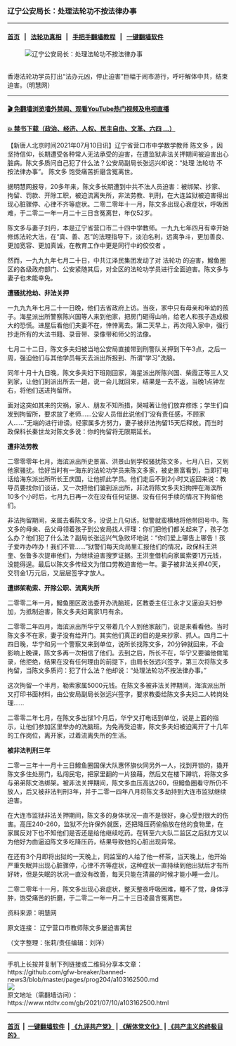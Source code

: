 ### 辽宁公安局长：处理法轮功不按法律办事
------------------------

#### [首页](https://github.com/gfw-breaker/banned-news3/blob/master/README.md) &nbsp;&nbsp;|&nbsp;&nbsp; [法轮功真相](https://github.com/begood0513/basic/blob/master/README.md)  &nbsp;&nbsp;|&nbsp;&nbsp; [手把手翻墙教程](https://github.com/gfw-breaker/guides/wiki)  &nbsp;&nbsp;|&nbsp;&nbsp; [一键翻墙软件](https://github.com/gfw-breaker/nogfw/blob/master/README.md)  



<div><div class="featured_image">
 <figure>
  <img alt="辽宁公安局长：处理法轮功不按法律办事" src="https://i.ntdtv.com/assets/uploads/2021/07/2021-06-01_134827-800x450.jpg"/>
 </figure><br/>
 <span class="caption">
  香港法轮功学员打出“法办元凶，停止迫害”巨幅于闹市游行，呼吁解体中共，结束迫害。（明慧网）
 </span>
</div>
</div><hr/>

#### [ 🎬  免翻墙浏览墙外禁闻、观看YouTube热门视频及电视直播](https://github.com/gfw-breaker/HelloWorld)

#### [ 💥  禁书下载（政治、经济、人权、民主自由、文革、六四 ...）](https://github.com/gfw-breaker/books/blob/master/README.md)

<div><div class="post_content" itemprop="articleBody">
 <p>
  【新唐人北京时间2021年07月10日讯】辽宁省营口市中学数学教师
  <ok href="https://www.ntdtv.com/gb/陈文多.htm">
   陈文多
  </ok>
  ，因坚持信仰，长期遭受各种常人无法承受的迫害，在遭监狱非法关押期间被迫害出心脏病。陈文多质问自己犯了什么法？公安局副局长张远兴却说：“处理
  <ok href="https://www.ntdtv.com/gb/法轮功.htm">
   法轮功
  </ok>
  不按法律办事”。
  <ok href="https://www.ntdtv.com/gb/陈文多.htm">
   陈文多
  </ok>
  饱受痛苦折磨含冤离世。
 </p>
 <p>
  据明慧网报导，20多年来，陈文多长期遭到中共不法人员迫害：被绑架、抄家、拘留、罚款、开除工职，被迫流离失所，非法劳教、判刑，在大连监狱被迫害得出现心脏骤停、心律不齐等症状。二零二零年十一月，陈文多出现心衰症状，呼吸困难，于二零二一年一月二十三日含冤离世，年仅52岁。
 </p>
 <p>
  陈文多与妻子刘丹，本是辽宁省营口市二十四中学教师。一九九七年四月有幸开始修炼法轮大法，在“真、善、忍”的法理指导下，淡泊名利，远离争斗，更加善良、更加宽容、更加真诚，在教育工作中更是同行中的佼佼者 。
 </p>
 <p>
  然而，一九九九年七月二十日，中共江泽民集团发动了对
  <ok href="https://www.ntdtv.com/gb/法轮功.htm">
   法轮功
  </ok>
  的迫害，鱍鱼圈区的各级政府部门、公安紧随其后，对全区的法轮功学员进行全面迫害。陈文多与妻子也未能幸免。
 </p>
 <p>
  <strong>
   遭骚扰抢劫、非法关押
  </strong>
 </p>
 <p>
  一九九九年七月二十一日晚，他们去省政府上访。当夜，家中只有母亲和年幼的孩子。海星派出所警察陈兴国等人来到他家，把房门砸得山响，给老人和孩子造成极大的恐慌。进屋后看他们夫妻不在，悻悻离去。第二天早上，再次闯入家中，强行抄走所有的大法书籍、录音带、录像带和师父的法像。
 </p>
 <p>
  七月二十二日，陈文多夫妇被当地公安局直接带到刑警队关押到下午3点，之后一周，强迫他们与其他学员每天去派出所报到、所谓“学习”洗脑。
 </p>
 <p>
  同年十月十九日晚，陈文多夫妇下班刚回家，海星派出所陈兴国、柴霞正等三人又到家，让他们到派出所去一趟，说一会儿就回来，结果是一去不返，当晚1点钟左右，将他们送进拘留所。
 </p>
 <p>
  面对这突如其来的灾祸，家人、朋友不知所措，哭喊著让他们放弃修炼；学生们自发到拘留所，要求放了老师……公安人员借此说他们“没有责任感，不顾家人……”无端的进行诽谤。经家属多方努力，妻子被非法拘留15天后释放。而当时政保科长秦世龙对陈文多说：你的拘留将无限期延长。
 </p>
 <p>
  <strong>
   遭非法劳教
  </strong>
 </p>
 <p>
  二零零零年七月，海滨派出所史景富、洪景山到学校骚扰陈文多，七月八日，又到他家骚扰。恰好当时有一海东的法轮功学员来陈文多家，被史景富看到，当即打电话给海东派出所所长王庆国，让他抓此学员。他们走后不到2小时又返回来说：教导员要找你们谈话，又一次把他们骗到派出所，非法将陈文多夫妇拘押在海滨所10多个小时后，七月九日再一次在没有任何证据、没有任何手续的情况下拘留他们。
 </p>
 <p>
  非法拘留期间，亲属去看陈文多，没说上几句话，狱警就蛮横地将他带回号中。陈文多的母亲、岳父母领着孩子到公安局找人评理：你们把他们都关起来了，孩子怎么办？他们犯了什么法？副局长张远兴气急败坏地说：“你们爱上哪告上哪告！孩子爱咋办咋办！我们不管……”狱警们每天向局里汇报他们的情况，政保科王洪奎、张鲁多次提审他们，为继续迫害搜罗证据。王洪奎借机向家属索要1万元钱，没能得逞。最后以陈文多传经文为借口劳教迫害他一年。妻子被非法关押40天，交罚金1万元后，又层层签字才放人。
 </p>
 <p>
  <strong>
   遭绑架勒索、开除公职、流离失所
  </strong>
 </p>
 <p>
  二零零二年一月，鱍鱼圈区政法委开办洗脑班，区教委主任江永才又逼迫夫妇参加，为抵制迫害，陈文多夫妇离家1月有余。
 </p>
 <p>
  二零零二年四月，海滨派出所华宁又带着几个人到他家敲门，说是来看看他。当时陈文多不在家，妻子没有给开门。其实他们真正的目的是来抄家、抓人。四月二十四日晚，华宁和另一个警察又来到单位，说所长找陈文多，20分钟就回来，不会影响上晚课，陈文多再一次相信了他们。去到之后，所长不在，华宁又要骗他做笔录，他拒绝，结果在没有任何理由的前提下，由局长张远兴签字，第三次将陈文多拘留，当陈文多质问：犯了什么法？他却说：“处理法轮功不按法律办事。”
 </p>
 <p>
  这次拘留一个半月，勒索家属5000元钱。在陈文多被非法关押期间，海滨派出所又打印书面材料，由公安局副局长张远兴签字，要求教委给陈文多夫妇二人转岗处理……
 </p>
 <p>
  二零零二年七月，在陈文多出狱1个月后，华宁又打电话到单位，说是上面的指示，让他们参加区里举办的洗脑班。为免再受迫害，陈文多夫妇被迫离开了十几年的工作岗位，离开家，过着流离失所的生活。
 </p>
 <p>
  <strong>
   被非法判刑三年
  </strong>
 </p>
 <p>
  二零一三年十一月十三日鱍鱼圈国保大队惠怀旗伙同另外一人，找到开锁的，撬开陈文多住处房门，私闯民宅，把家里翻的一片狼藉，然后又在楼下蹲坑，将陈文多与弟弟陈文浩绑架。被非法关押期间，陈文多血压高达260，但鱍鱼圈看守所仍不放人，后又被非法判刑3年，并于二零一四年八月将陈文多劫持到大连市监狱继续迫害。
 </p>
 <p>
  在大连市监狱非法关押期间，陈文多的身体状况一直不是很好，身心受到很大的伤害。高压240-260，监狱不允许保外就医，还把降压药偷偷放在他的食物里，在家属反对下也不知他们是否还是给他继续吃药。在转至六大队二监区之后狱方又以为他好为由逼迫陈文多吃降压药，结果导致他的心脏出现异常。
 </p>
 <p>
  在还有3个月即将出狱的一天晚上，同监室的人给了他一杯茶，当天晚上，他开始严重失眠并出现心脏骤停，心律不齐等症状，这种症状一直持续到他出狱后才有所好转，但是失眠的状况一直没有改善，每天只能在清晨的时候才能小睡一会儿。
 </p>
 <p>
  二零二零年十一月，陈文多出现心衰症状，整天整夜呼吸困难，睡不了觉，身体浮肿，饱受痛苦的折磨，于二零二一年一月二十三日凌晨含冤离世。
 </p>
 <p>
  资料来源：明慧网
 </p>
 <p>
  原文连接：
  <ok href="https://big5.minghui.org/mh/articles/2021/7/10/%E9%81%BC%E5%AF%A7%E7%87%9F%E5%8F%A3%E5%B8%82%E6%95%99%E5%B8%AB%E9%99%B3%E6%96%87%E5%A4%9A%E5%B1%A2%E8%BF%AB%E5%AE%B3%E9%9B%A2%E4%B8%96-427985.html">
   辽宁营口市教师陈文多屡迫害离世
  </ok>
 </p>
 <p>
  （文字整理：张莉/责任编辑：刘洋）
 </p>
 <div class="single_ad">
 </div>
</div>
</div>
<hr/>
手机上长按并复制下列链接或二维码分享本文章：<br/>
https://github.com/gfw-breaker/banned-news3/blob/master/pages/prog204/a103162500.md <br/>
<a href='https://github.com/gfw-breaker/banned-news3/blob/master/pages/prog204/a103162500.md'><img src='https://github.com/gfw-breaker/banned-news3/blob/master/pages/prog204/a103162500.md.png'/></a> <br/>
原文地址（需翻墙访问）：https://www.ntdtv.com/gb/2021/07/10/a103162500.html


------------------------
#### [首页](https://github.com/gfw-breaker/banned-news3/blob/master/README.md) &nbsp;|&nbsp; [一键翻墙软件](https://github.com/gfw-breaker/nogfw/blob/master/README.md) &nbsp;| [《九评共产党》](https://github.com/gfw-breaker/9ping.md/blob/master/README.md#九评之一评共产党是什么) | [《解体党文化》](https://github.com/gfw-breaker/jtdwh.md/blob/master/README.md) | [《共产主义的终极目的》](https://github.com/gfw-breaker/gczydzjmd.md/blob/master/README.md)


<img src='http://gfw-breaker.win/banned-news3/pages/prog204/a103162500.md' width='0px' height='0px'/>
